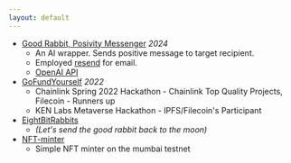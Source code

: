 ```yaml
---
layout: default
---
```

* [Good Rabbit, Posivity Messenger](https://www.goodrabb.it/) *2024*
  * An AI wrapper. Sends positive message to target recipient. 
  * Employed [resend](https://resend.com/) for email.
  * [OpenAI API](https://openai.com/api/)
* [GoFundYourself](https://devpost.com/software/brofundyourself) *2022*
  * Chainlink Spring 2022 Hackathon - Chainlink Top Quality Projects, Filecoin - Runners up
  * KEN Labs Metaverse Hackathon - IPFS/Filecoin's Participant
* [EightBitRabbits](https://opensea.io/collection/eightbitrabbits) 
  * *(Let's send the good rabbit back to the moon)*
* [NFT-minter](https://nft-minter-5tack.herokuapp.com/)
  * Simple NFT minter on the mumbai testnet
